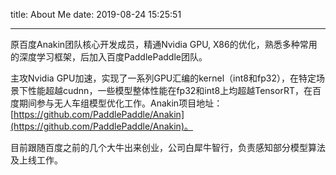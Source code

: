 title: About Me
date: 2019-08-24 15:25:51

---

原百度Anakin团队核心开发成员，精通Nvidia GPU, X86的优化，熟悉多种常用的深度学习框架，后加入百度PaddlePaddle团队。

主攻Nvidia GPU加速，实现了一系列GPU汇编的kernel（int8和fp32），在特定场景下性能超越cudnn，一些模型整体性能在fp32和int8上均超越TensorRT，在百度期间参与无人车组模型优化工作。Anakin项目地址：[https://github.com/PaddlePaddle/Anakin](https://github.com/PaddlePaddle/Anakin)。

目前跟随百度之前的几个大牛出来创业，公司白犀牛智行，负责感知部分模型算法及上线工作。